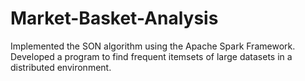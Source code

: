# Market-Basket-Analysis

Implemented the SON algorithm using the Apache Spark Framework. Developed a program to find frequent itemsets of large datasets in a distributed environment.
